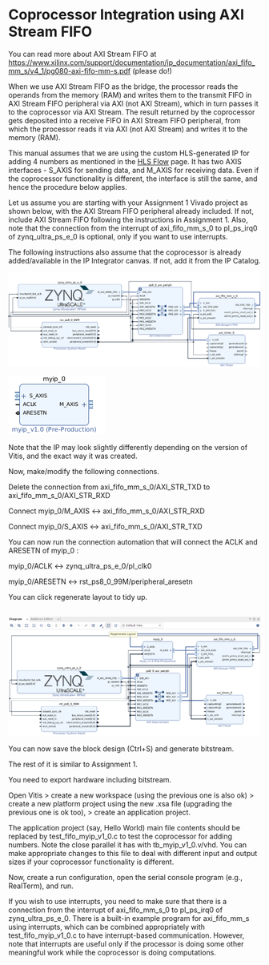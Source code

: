 # Coprocessor Integration using AXI Stream FIFO

You can read more about AXI Stream FIFO at <https://www.xilinx.com/support/documentation/ip_documentation/axi_fifo_mm_s/v4_1/pg080-axi-fifo-mm-s.pdf> (please do!)

When we use AXI Stream FIFO as the bridge, the processor reads the operands from the memory (RAM) and writes them to the transmit FIFO in AXI Stream FIFO peripheral via AXI (not AXI Stream), which in turn passes it to the coprocessor via AXI Stream. The result returned by the coprocessor gets deposited into a receive FIFO in AXI Stream FIFO peripheral, from which the processor reads it via AXI (not AXI Stream) and writes it to the memory (RAM).

This manual assumes that we are using the custom HLS-generated IP for adding 4 numbers as mentioned in the [HLS Flow](2_HLSFLow.md) page. It has two AXIS interfaces - S_AXIS for sending data, and M_AXIS for receiving data. Even if the coprocessor functionality is different, the interface is still the same, and hence the procedure below applies.

Let us assume you are starting with your Assignment 1 Vivado project as shown below, with the AXI Stream FIFO peripheral already included. If not, include AXI Stream FIFO following the instructions in Assignment 1. Also, note that the connection from the interrupt of axi_fifo_mm_s_0 to pl_ps_irq0 of zynq_ultra_ps_e_0 is optional, only if you want to use interrupts.

The following instructions also assume that the coprocessor is already added/available in the IP Integrator canvas. If not, add it from the IP Catalog.

![image.png](FIFO/FIFO_System.png)

![image.png](FIFO/FIFO_IP.png)

Note that the IP may look slightly differently depending on the version of Vitis, and the exact way it was created.

Now, make/modify the following connections.

Delete the connection from axi_fifo_mm_s_0/AXI_STR_TXD to axi_fifo_mm_s_0/AXI_STR_RXD

Connect myip_0/M_AXIS <-> axi_fifo_mm_s_0/AXI_STR_RXD

Connect myip_0/S_AXIS <-> axi_fifo_mm_s_0/AXI_STR_TXD

You can now run the connection automation that will connect the ACLK and ARESETN of myip_0 :

myip_0/ACLK <-> zynq_ultra_ps_e_0/pl_clk0

myip_0/ARESETN <-> rst_ps8_0_99M/peripheral_aresetn

You can click regenerate layout to tidy up.

 ![image.png](FIFO/FIFO_Connected.png)

You can now save the block design (Ctrl+S) and generate bitstream.

The rest of it is similar to Assignment 1.

You need to export hardware including bitstream.

Open Vitis > create a new workspace (using the previous one is also ok) > create a new platform project using the new .xsa file (upgrading the previous one is ok too), > create an application project.

The application project (say, Hello World) main file contents should be replaced by test_fifo_myip_v1_0.c to test the coprocessor for adding numbers. Note the close parallel it has with tb_myip_v1_0.v/vhd. You can make appropriate changes to this file to deal with different input and output sizes if your coprocessor functionality is different.

Now, create a run configuration, open the serial console program (e.g., RealTerm), and run.

If you wish to use interrupts, you need to make sure that there is a connection from the interrupt of axi_fifo_mm_s_0 to pl_ps_irq0 of zynq_ultra_ps_e_0. There is a built-in example program for axi_fifo_mm_s using interrupts, which can be combined appropriately with test_fifo_myip_v1_0.c to have interrupt-based communication. However, note that interrupts are useful only if the processor is doing some other meaningful work while the coprocessor is doing computations.
